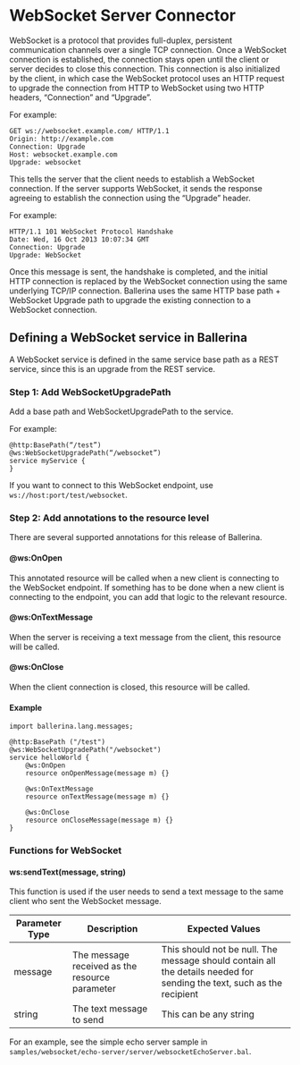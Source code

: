 # WebSocket Server Connector

WebSocket is a protocol that provides full-duplex, persistent communication channels over a single TCP connection. Once a WebSocket connection is established, the connection stays open until the client or server decides to close this connection. This connection is also initialized by the client, in which case the WebSocket protocol uses an HTTP request to upgrade the connection from HTTP to WebSocket using two HTTP headers, “Connection” and “Upgrade”.

For example:

```
GET ws://websocket.example.com/ HTTP/1.1
Origin: http://example.com
Connection: Upgrade
Host: websocket.example.com
Upgrade: websocket
```

This tells the server that the client needs to establish a WebSocket connection. If the server supports WebSocket, it sends the response agreeing to establish the connection using the “Upgrade” header.

For example:

```
HTTP/1.1 101 WebSocket Protocol Handshake
Date: Wed, 16 Oct 2013 10:07:34 GMT
Connection: Upgrade
Upgrade: WebSocket
```

Once this message is sent, the handshake is completed, and the initial HTTP connection is replaced by the WebSocket connection using the same underlying TCP/IP connection. Ballerina uses the same HTTP base path + WebSocket Upgrade path to upgrade the existing connection to a WebSocket 
connection. 

## Defining a WebSocket service in Ballerina
A WebSocket service is defined in the same service base path as a REST service, since this is an upgrade from the REST service.

### Step 1: Add WebSocketUpgradePath
Add a base path and WebSocketUpgradePath to the service.

For example:

```
@http:BasePath(“/test”)
@ws:WebSocketUpgradePath(“/websocket”)
service myService {
}
```
If you want to connect to this WebSocket endpoint, use `ws://host:port/test/websocket`. 

### Step 2: Add annotations to the resource level
There are several supported annotations for this release of Ballerina. 

#### @ws:OnOpen
This annotated resource will be called when a new client is connecting to the WebSocket endpoint. If something has to be done when a new client is connecting to the endpoint, you can add that logic to the relevant resource.

#### @ws:OnTextMessage
When the server is receiving a text message from the client, this resource will be called.

#### @ws:OnClose
When the client connection is closed, this resource will be called. 

#### Example

```
import ballerina.lang.messages;

@http:BasePath ("/test")
@ws:WebSocketUpgradePath("/websocket")
service helloWorld {
    @ws:OnOpen
    resource onOpenMessage(message m) {}

    @ws:OnTextMessage
    resource onTextMessage(message m) {}

    @ws:OnClose
    resource onCloseMessage(message m) {}
}
```

### Functions for WebSocket

#### ws:sendText(message, string)
This function is used if the user needs to send a text message to the same client who sent the WebSocket message.

|Parameter Type|Description|Expected Values|
|--------------|-----------|---------------|
|message|The message received as the resource parameter|This should not be null. The message should contain all the details needed for sending the text, such as the recipient|
|string|The text message to send|This can be any string|

For an example, see the simple echo server sample in `samples/websocket/echo-server/server/websocketEchoServer.bal`.
